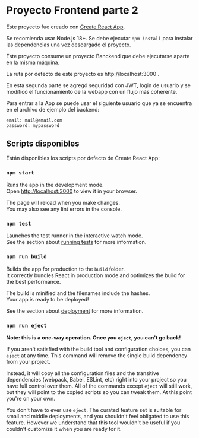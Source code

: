 # Proyecto Frontend parte 2

Este proyecto fue creado con [Create React App](https://github.com/facebook/create-react-app).

Se recomienda usar Node.js 18+. Se debe ejecutar `npm install` para instalar las dependencias una vez descargado el proyecto.

Este proyecto consume un proyecto Banckend que debe ejecutarse aparte en la misma máquina.

La ruta por defecto de este proyecto es http://localhost:3000 .

En esta segunda parte se agregó seguridad con JWT, login de usuario y se modificó el funcionamiento de la webapp con un flujo más coherente.

Para entrar a la App se puede usar el siguiente usuario que ya se encuentra en el archivo de ejemplo del backend:

```
email: mail@email.com
password: mypassword
```

## Scripts disponibles

Están disponibles los scripts por defecto de Create React App:

### `npm start`

Runs the app in the development mode.\
Open [http://localhost:3000](http://localhost:3000) to view it in your browser.

The page will reload when you make changes.\
You may also see any lint errors in the console.

### `npm test`

Launches the test runner in the interactive watch mode.\
See the section about [running tests](https://facebook.github.io/create-react-app/docs/running-tests) for more information.

### `npm run build`

Builds the app for production to the `build` folder.\
It correctly bundles React in production mode and optimizes the build for the best performance.

The build is minified and the filenames include the hashes.\
Your app is ready to be deployed!

See the section about [deployment](https://facebook.github.io/create-react-app/docs/deployment) for more information.

### `npm run eject`

**Note: this is a one-way operation. Once you `eject`, you can't go back!**

If you aren't satisfied with the build tool and configuration choices, you can `eject` at any time. This command will remove the single build dependency from your project.

Instead, it will copy all the configuration files and the transitive dependencies (webpack, Babel, ESLint, etc) right into your project so you have full control over them. All of the commands except `eject` will still work, but they will point to the copied scripts so you can tweak them. At this point you're on your own.

You don't have to ever use `eject`. The curated feature set is suitable for small and middle deployments, and you shouldn't feel obligated to use this feature. However we understand that this tool wouldn't be useful if you couldn't customize it when you are ready for it.
